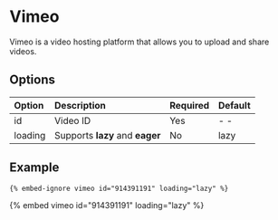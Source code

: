 # Vimeo

Vimeo is a video hosting platform that allows you to upload and share videos.

## Options

| Option  | Description                     | Required | Default |
| :------ | :------------------------------ | :------- | :------ |
| id      | Video ID                        | Yes      | - -     |
| loading | Supports **lazy** and **eager** | No       | lazy    |

## Example

```text
{% embed-ignore vimeo id="914391191" loading="lazy" %}
```

{% embed vimeo id="914391191" loading="lazy" %}
